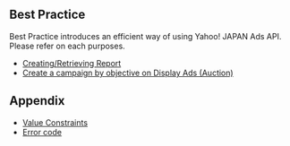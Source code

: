 ## Best Practice
Best Practice introduces an efficient way of using Yahoo! JAPAN Ads API.<br>Please refer on each purposes.
* [Creating/Retrieving Report](./display_ads_report.md)
* [Create a campaign by objective on Display Ads (Auction)](./display_ads_campaign.md)

## Appendix
* [Value Constraints](./constraints.md)
* [Error code](./errorcodes.md)
